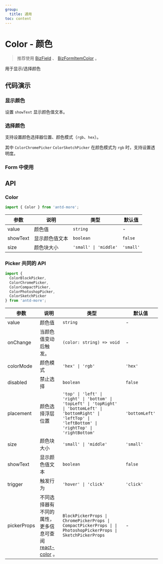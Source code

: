 ```yaml
---
group:
  title: 通用
toc: content
---
```


# Color - 颜色

> 推荐使用 [BizField](/components/biz-field) 、 [BizFormItemColor](/components/item#color) 。

用于显示/选择颜色

## 代码演示

### 显示颜色

设置 `showText` 显示颜色值文本。

<code src="./demos/Demo1.tsx"></code>

### 选择颜色

支持设置颜色选择器位置、颜色模式（`rgb`、`hex`）。

其中 `ColorChromePicker` `ColorSketchPicker` 在颜色模式为 `rgb` 时，支持设置透明度。

<code src="./demos/Demo2.tsx"></code>

### Form 中使用

<code src="./demos/Demo3.tsx"></code>

## API

### Color

```typescript
import { Color } from 'antd-more';
```

| 参数     | 说明           | 类型                  | 默认值    |
| -------- | -------------- | --------------------- | --------- |
| value    | 颜色值         | `string`              | -         |
| showText | 显示颜色值文本 | `boolean`             | `false`   |
| size     | 颜色块大小     | `'small' \| 'middle'` | `'small'` |

### Picker 共同的 API

```typescript
import {
  ColorBlockPicker,
  ColorChromePicker,
  ColorCompactPicker,
  ColorPhotoshopPicker,
  ColorSketchPicker
} from 'antd-more';
```

| 参数 | 说明 | 类型 | 默认值 |
| --- | --- | --- | --- |
| value | 颜色值 | `string` | - |
| onChange | 当颜色值变动后触发。 | `(color: string) => void` | - |
| colorMode | 颜色模式 | `'hex' \| 'rgb'` | `'hex'` |
| disabled | 禁止选择 | `boolean` | `false` |
| placement | 颜色选择浮层位置 | `'top' \| 'left' \| 'right' \| 'bottom' \| 'topLeft' \| 'topRight' \| 'bottomLeft' \| 'bottomRight' \| 'leftTop' \| 'leftBottom' \| 'rightTop' \| 'rightBottom'` | `'bottomLeft'` |
| size | 颜色块大小 | `'small' \| 'middle'` | `'small'` |
| showText | 显示颜色值文本 | `boolean` | `false` |
| trigger | 触发行为 | `'hover' \| 'click'` | `'click'` |
| pickerProps | 不同选择器有不同的属性，更多信息可查阅 [react-color](http://casesandberg.github.io/react-color/#api-individual) 。 | `BlockPickerProps \| ChromePickerProps \| CompactPickerProps \| \| PhotoshopPickerProps \| SketchPickerProps` | - |
